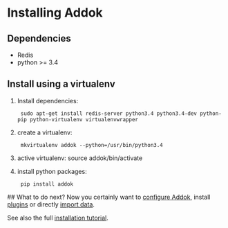 # Installing Addok

## Dependencies

- Redis
- python >= 3.4

## Install using a virtualenv

1. Install dependencies:

        sudo apt-get install redis-server python3.4 python3.4-dev python-pip python-virtualenv virtualenvwrapper

2. create a virtualenv:

        mkvirtualenv addok --python=/usr/bin/python3.4

3. active virtualenv:
        source addok/bin/activate
4. install python packages:

        pip install addok

## What to do next?
Now you certainly want to [configure Addok](config.md), install [plugins](plugins.md) or directly [import data](import.md).

See also the full [installation tutorial](tutorial.md).
